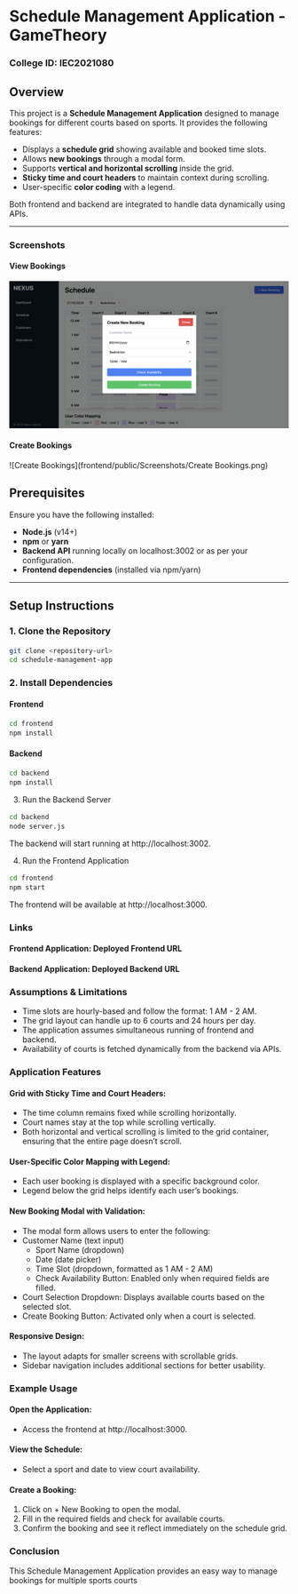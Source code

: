 # Schedule Management Application - GameTheory

### College ID: IEC2021080

## Overview

This project is a **Schedule Management Application** designed to manage bookings for different courts based on sports. It provides the following features:

- Displays a **schedule grid** showing available and booked time slots.
- Allows **new bookings** through a modal form.
- Supports **vertical and horizontal scrolling** inside the grid.
- **Sticky time and court headers** to maintain context during scrolling.
- User-specific **color coding** with a legend.

Both frontend and backend are integrated to handle data dynamically using APIs.

---

### Screenshots

#### View Bookings

![Alt text](frontend/public/Screenshots/Create%20Bookings.png)

#### Create Bookings
![Create Bookings](frontend/public/Screenshots/Create Bookings.png)

## Prerequisites

Ensure you have the following installed:

- **Node.js** (v14+)
- **npm** or **yarn**
- **Backend API** running locally on localhost:3002 or as per your configuration.
- **Frontend dependencies** (installed via npm/yarn)

---

## Setup Instructions

### 1. Clone the Repository
```bash I'm A tab
git clone <repository-url>
cd schedule-management-app
```


### 2. Install Dependencies
#### Frontend

```bash I'm A tab
cd frontend
npm install
```

#### Backend
```bash I'm A tab
cd backend
npm install
```
3. Run the Backend Server
```bash I'm A tab
cd backend
node server.js
```
The backend will start running at http://localhost:3002.

4. Run the Frontend Application
```bash I'm A tab
cd frontend
npm start
```
The frontend will be available at http://localhost:3000.

### Links
#### Frontend Application: Deployed Frontend URL
#### Backend Application: Deployed Backend URL

### Assumptions & Limitations
- Time slots are hourly-based and follow the format: 1 AM - 2 AM.
- The grid layout can handle up to 6 courts and 24 hours per day.
- The application assumes simultaneous running of frontend and backend.
- Availability of courts is fetched dynamically from the backend via APIs.

### Application Features
#### Grid with Sticky Time and Court Headers:

- The time column remains fixed while scrolling horizontally.
- Court names stay at the top while scrolling vertically.
- Both horizontal and vertical scrolling is limited to the grid container, ensuring that the entire page doesn’t scroll.

#### User-Specific Color Mapping with Legend:

- Each user booking is displayed with a specific background color.
- Legend below the grid helps identify each user’s bookings.

#### New Booking Modal with Validation:

- The modal form allows users to enter the following:
- Customer Name (text input)
    - Sport Name (dropdown)
    - Date (date picker)
    - Time Slot (dropdown, formatted as 1 AM - 2 AM)
    - Check Availability Button: Enabled only when required fields are filled.
- Court Selection Dropdown: Displays available courts based on  the selected slot.
- Create Booking Button: Activated only when a court is selected.

#### Responsive Design:

- The layout adapts for smaller screens with scrollable grids.
- Sidebar navigation includes additional sections for better usability.

### Example Usage
#### Open the Application:
- Access the frontend at http://localhost:3000.
#### View the Schedule:
- Select a sport and date to view court availability.
#### Create a Booking:

1. Click on + New Booking to open the modal.
2. Fill in the required fields and check for available courts.
3. Confirm the booking and see it reflect immediately on the schedule grid.

### Conclusion
This Schedule Management Application provides an easy way to manage bookings for multiple sports courts
